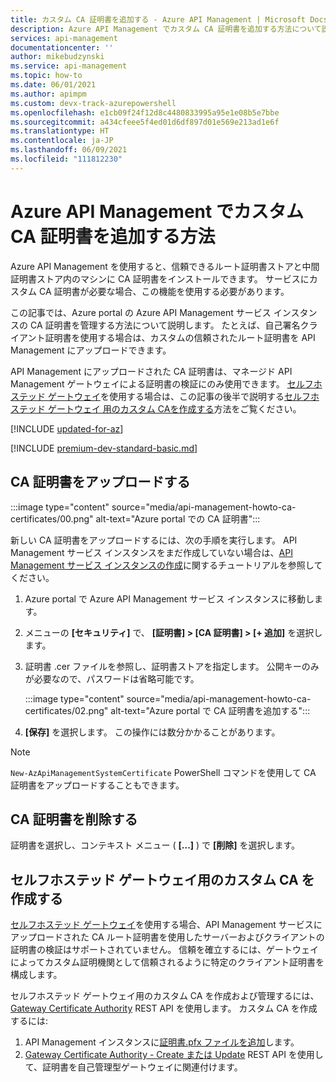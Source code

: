 ```yaml
---
title: カスタム CA 証明書を追加する - Azure API Management | Microsoft Docs
description: Azure API Management でカスタム CA 証明書を追加する方法について説明します。 証明書を削除する手順についても確認できます。
services: api-management
documentationcenter: ''
author: mikebudzynski
ms.service: api-management
ms.topic: how-to
ms.date: 06/01/2021
ms.author: apimpm
ms.custom: devx-track-azurepowershell
ms.openlocfilehash: e1cb09f24f12d8c4480833995a95e1e08b5e7bbe
ms.sourcegitcommit: a434cfeee5f4ed01d6df897d01e569e213ad1e6f
ms.translationtype: HT
ms.contentlocale: ja-JP
ms.lasthandoff: 06/09/2021
ms.locfileid: "111812230"
---
```

# <a name="how-to-add-a-custom-ca-certificate-in-azure-api-management"></a>Azure API Management でカスタム CA 証明書を追加する方法

Azure API Management を使用すると、信頼できるルート証明書ストアと中間証明書ストア内のマシンに CA 証明書をインストールできます。 サービスにカスタム CA 証明書が必要な場合、この機能を使用する必要があります。

この記事では、Azure portal の Azure API Management サービス インスタンスの CA 証明書を管理する方法について説明します。 たとえば、自己署名クライアント証明書を使用する場合は、カスタムの信頼されたルート証明書を API Management にアップロードできます。 

API Management にアップロードされた CA 証明書は、マネージド API Management ゲートウェイによる証明書の検証にのみ使用できます。 [セルフホステッド ゲートウェイ](self-hosted-gateway-overview.md)を使用する場合は、この記事の後半で説明する[セルフホステッド ゲートウェイ 用のカスタム CAを作成する](#create-custom-ca-for-self-hosted-gateway)方法をご覧ください。

[!INCLUDE [updated-for-az](../../includes/updated-for-az.md)]

[!INCLUDE [premium-dev-standard-basic.md](../../includes/api-management-availability-premium-dev-standard-basic.md)]

## <a name="upload-a-ca-certificate"></a><a name="step1"> </a>CA 証明書をアップロードする

:::image type="content" source="media/api-management-howto-ca-certificates/00.png" alt-text="Azure portal での CA 証明書":::

新しい CA 証明書をアップロードするには、次の手順を実行します。 API Management サービス インスタンスをまだ作成していない場合は、[API Management サービス インスタンスの作成](get-started-create-service-instance.md)に関するチュートリアルを参照してください。

1. Azure portal で Azure API Management サービス インスタンスに移動します。

1. メニューの **[セキュリティ]** で、 **[証明書] > [CA 証明書] > [+ 追加]** を選択します。

1. 証明書 .cer ファイルを参照し、証明書ストアを指定します。 公開キーのみが必要なので、パスワードは省略可能です。

    :::image type="content" source="media/api-management-howto-ca-certificates/02.png" alt-text="Azure portal で CA 証明書を追加する"::: 

1. **[保存]** を選択します。 この操作には数分かかることがあります。

> [!NOTE]
> `New-AzApiManagementSystemCertificate` PowerShell コマンドを使用して CA 証明書をアップロードすることもできます。

## <a name="delete-a-ca-certificate"></a><a name="step1a"> </a>CA 証明書を削除する

証明書を選択し、コンテキスト メニュー ( **[...]** ) で **[削除]** を選択します。

## <a name="create-custom-ca-for-self-hosted-gateway"></a>セルフホステッド ゲートウェイ用のカスタム CA を作成する 

[セルフホステッド ゲートウェイ](self-hosted-gateway-overview.md)を使用する場合、API Management サービスにアップロードされた CA ルート証明書を使用したサーバーおよびクライアントの証明書の検証はサポートされていません。 信頼を確立するには、ゲートウェイによってカスタム証明機関として信頼されるように特定のクライアント証明書を構成します。

セルフホステッド ゲートウェイ用のカスタム CA を作成および管理するには、[Gateway Certificate Authority](/rest/api/apimanagement/2021-01-01-preview/gateway-certificate-authority) REST API を使用します。 カスタム CA を作成するには:

1. API Management インスタンスに[証明書.pfx ファイルを追加](api-management-howto-mutual-certificates.md)します。
1. [Gateway Certificate Authority - Create または Update](/rest/api/apimanagement/2021-01-01-preview/gateway-certificate-authority/create-or-update) REST API を使用して、証明書を自己管理型ゲートウェイに関連付けます。

[Upload a CA certificate]: #step1
[Delete a CA certificate]: #step1a
